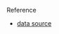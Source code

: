 Reference
- [data source](https://github.com/databricks/LearningSparkV2/tree/master/databricks-datasets/learning-spark-v2/flights)
